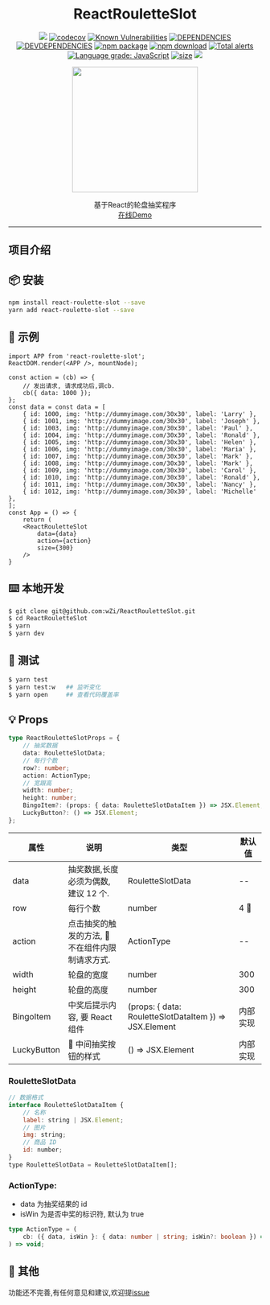 <h1 align="center">ReactRouletteSlot</h1>
<div align="center">

[![](https://travis-ci.org/wZi/ReactRouletteSlot.svg?branch=master)](https://travis-ci.org/wZi/ReactRouletteSlot) [![codecov](https://codecov.io/gh/wZi/ReactRouletteSlot/branch/master/graph/badge.svg)](https://codecov.io/gh/wZi/ReactRouletteSlot)
[![Known Vulnerabilities](https://snyk.io/test/github/wZi/ReactRouletteSlot/badge.svg?targetFile=package.json)](https://snyk.io/test/github/wZi/ReactRouletteSlot?targetFile=package.json)
[![DEPENDENCIES](https://img.shields.io/david/wzi/ReactRouletteSlot.svg)](https://david-dm.org/wzi/ReactRouletteSlot)
[![DEVDEPENDENCIES](https://img.shields.io/david/dev/wzi/ReactRouletteSlot.svg)](https://david-dm.org/wzi/ReactRouletteSlot?type=dev)
[![npm package](https://img.shields.io/npm/v/react-roulette-slot.svg?style=flat-square)](https://www.npmjs.com/package/react-roulette-slot)
[![npm download](https://img.shields.io/npm/dt/react-roulette-slot.svg)](https://www.npmjs.com/package/react-roulette-slot)
[![Total alerts](https://img.shields.io/lgtm/alerts/g/wZi/ReactRouletteSlot.svg?logo=lgtm&logoWidth=18)](https://lgtm.com/projects/g/wZi/ReactRouletteSlot/alerts/)
[![Language grade: JavaScript](https://img.shields.io/lgtm/grade/javascript/g/wZi/ReactRouletteSlot.svg?logo=lgtm&logoWidth=18)](https://lgtm.com/projects/g/wZi/ReactRouletteSlot/context:javascript)
[![size](https://img.badgesize.io/wZi/ReactRouletteSlot/master/lib/index.js.svg?compression=gzip)](https://www.npmjs.com/package/react-roulette-slot)
[![](https://img.shields.io/npm/l/react-roulette-slot.svg?registry_uri=https%3A%2F%2Fregistry.npmjs.com)](https://www.npmjs.com/package/react-roulette-slot)

</div>
<p align="center"><img  width="250" src="https://ws1.sinaimg.cn/large/698831c8gy1fz9g2c17vfj209x09zdgr.jpg" /></center>
<div align="center">基于React的轮盘抽奖程序
<div><a href='https://wzi.github.io/ReactRouletteSlot/'>在线Demo</a></div></div>

---

## 项目介绍

## 📦 安装

```bash
npm install react-roulette-slot --save
yarn add react-roulette-slot --save
```

## 🔨 示例

```tsx
import APP from 'react-roulette-slot';
ReactDOM.render(<APP />, mountNode);
```

```tsx
const action = (cb) => {
    // 发出请求, 请求成功后,调cb.
    cb({ data: 1000 });
};
const data = const data = [
    { id: 1000, img: 'http://dummyimage.com/30x30', label: 'Larry' },
    { id: 1001, img: 'http://dummyimage.com/30x30', label: 'Joseph' },
    { id: 1003, img: 'http://dummyimage.com/30x30', label: 'Paul' },
    { id: 1004, img: 'http://dummyimage.com/30x30', label: 'Ronald' },
    { id: 1005, img: 'http://dummyimage.com/30x30', label: 'Helen' },
    { id: 1006, img: 'http://dummyimage.com/30x30', label: 'Maria' },
    { id: 1007, img: 'http://dummyimage.com/30x30', label: 'Mark' },
    { id: 1008, img: 'http://dummyimage.com/30x30', label: 'Mark' },
    { id: 1009, img: 'http://dummyimage.com/30x30', label: 'Carol' },
    { id: 1010, img: 'http://dummyimage.com/30x30', label: 'Ronald' },
    { id: 1011, img: 'http://dummyimage.com/30x30', label: 'Nancy' },
    { id: 1012, img: 'http://dummyimage.com/30x30', label: 'Michelle' },
];
const App = () => {
    return (
    <ReactRouletteSlot
        data={data}
        action={action}
        size={300}
    />
}
```

## ⌨️ 本地开发

```bash
$ git clone git@github.com:wZi/ReactRouletteSlot.git
$ cd ReactRouletteSlot
$ yarn
$ yarn dev
```

## 🔨 测试

```bash
$ yarn test
$ yarn test:w   ## 监听变化
$ yarn open     ## 查看代码覆盖率
```

## 💡 Props

```typescript
type ReactRouletteSlotProps = {
    // 抽奖数据
    data: RouletteSlotData;
    // 每行个数
    row?: number;
    action: ActionType;
    // 宽跟高
    width: number;
    height: number;
    BingoItem?: (props: { data: RouletteSlotDataItem }) => JSX.Element;
    LuckyButton?: () => JSX.Element;
};
```

| 属性        | 说明                                           | 类型                                                   | 默认值   |
| ----------- | ---------------------------------------------- | ------------------------------------------------------ | -------- |
| data        | 抽奖数据,长度必须为偶数, 建议 12 个.           | RouletteSlotData                                       | --       |
| row         | 每行个数                                       | number                                                 | 4        |
| action      | 点击抽奖的触发的方法,  不在组件内限制请求方式. | ActionType                                             | --       |
| width       | 轮盘的宽度                                     | number                                                 | 300      |
| height      | 轮盘的高度                                     | number                                                 | 300      |
| BingoItem   | 中奖后提示内容, 要 React 组件                  | (props: { data: RouletteSlotDataItem }) => JSX.Element | 内部实现 |
| LuckyButton |  中间抽奖按钮的样式                            | () => JSX.Element                                      | 内部实现 |

### RouletteSlotData

```jsx
// 数据格式
interface RouletteSlotDataItem {
    // 名称
    label: string | JSX.Element;
    // 图片
    img: string;
    // 商品 ID
    id: number;
}
type RouletteSlotData = RouletteSlotDataItem[];
```

### ActionType:

-   data 为抽奖结果的 id
-   isWin 为是否中奖的标识符, 默认为 true

```typescript
type ActionType = (
    cb: ({ data, isWin }: { data: number | string; isWin?: boolean }) => void
) => void;
```

## 💬 其他

功能还不完善,有任何意见和建议,欢迎提[issue](https://github.com/wZi/ReactRouletteSlot/issues)
